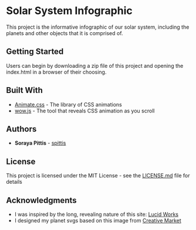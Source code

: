 # Solar System Infographic

This project is the informative infographic of our solar system, including the planets and other objects that it is comprised of.


## Getting Started

Users can begin by downloading a zip file of this project and opening the index.html in a browser of their choosing. 


## Built With

* [Animate.css](https://daneden.github.io/animate.css/) - The library of CSS animations
* [wow.js](https://wowjs.uk) - The tool that reveals CSS animation as you scroll


## Authors

* **Soraya Pittis** - [spittis](https://github.com/spittis)


## License

This project is licensed under the MIT License - see the [LICENSE.md](LICENSE.md) file for details


## Acknowledgments

* I was inspired by the long, revealing nature of this site: [Lucid Works](https://lucidworks.com/darkdata/)
* I designed my planet svgs based on this image from [Creative Market](https://creativemarket.com/VectorPot/1983404-Space-Universe-Icon-Set)
